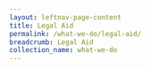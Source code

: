 ```yaml
---
layout: leftnav-page-content
title: Legal Aid
permalink: /what-we-do/legal-aid/
breadcrumb: Legal Aid
collection_name: what-we-do
---
```


